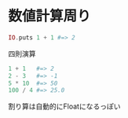 # 数値計算周り

```elixir
IO.puts 1 + 1 #=> 2
```

四則演算

```elixir
1 + 1   #=> 2
2 - 3   #=> -1
5 * 10  #=> 50
100 / 4 #=> 25.0
```

割り算は自動的にFloatになるっぽい
